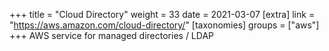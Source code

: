 +++
title = "Cloud Directory"
weight = 33
date = 2021-03-07
[extra]
link = "https://aws.amazon.com/cloud-directory/"
[taxonomies]
groups = ["aws"]
+++
AWS service for managed directories / LDAP

